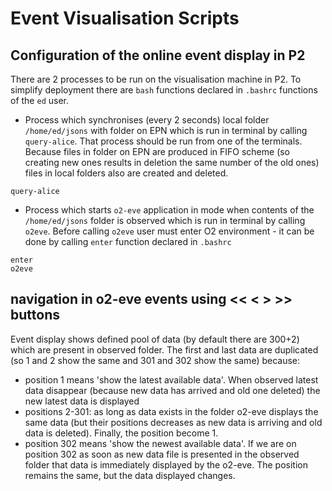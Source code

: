 <!-- doxy
\page refEventVisualisationScripts EventVisualisation Scripts
/doxy -->

# Event Visualisation Scripts

## Configuration of the online event display in P2

There are 2 processes to be run on the visualisation machine in P2. To simplify deployment there are `bash` functions declared in `.bashrc` functions of the `ed` user. 

* Process which synchronises (every 2 seconds) local folder  `/home/ed/jsons` with folder on EPN which is run in terminal by calling `query-alice`. That process should be run from one of the terminals. Because files in folder on EPN are produced in FIFO scheme (so creating new ones results in deletion the same number of the old ones) files in local folders also are created and deleted.
```shell
query-alice
```
* Process which starts `o2-eve` application in mode when contents of the `/home/ed/jsons` folder is observed which is run in terminal by calling `o2eve`. Before calling `o2eve` user must enter O2 environment - it can be done by calling `enter` function declared in `.bashrc`
```shell
enter
o2eve
```
## navigation in o2-eve events using << < > >> buttons 
Event display shows defined pool of data (by default there are 300+2) which are present in observed folder. The first and last data are duplicated (so 1 and 2 show the same and 301 and 302 show the same) because:
* position 1 means 'show the latest available data'. When observed latest data disappear (because new data has arrived and old one deleted) the new latest data is displayed
* positions 2-301: as long as data exists in the folder o2-eve displays the same data (but their positions decreases as new data is arriving and old data is deleted). Finally, the position become 1.
* position 302 means 'show the newest available data'. If we are on position 302 as soon as new data file is presented in the observed folder that data is immediately displayed by the o2-eve. The position remains the same, but the data displayed changes.
